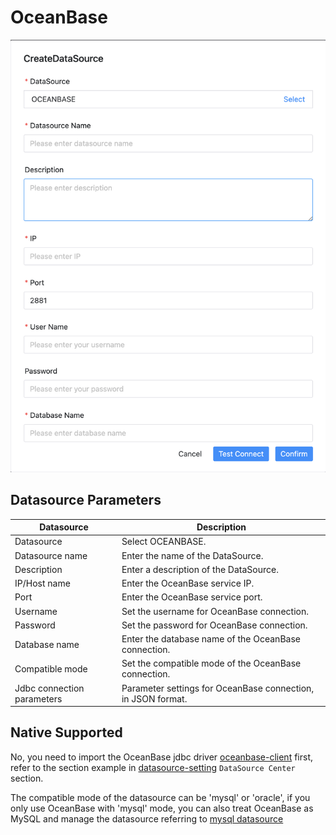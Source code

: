 # OceanBase

![oceanbase](../../../../img/new_ui/dev/datasource/oceanbase.png)

## Datasource Parameters

|       **Datasource**       |                       **Description**                        |
|----------------------------|--------------------------------------------------------------|
| Datasource                 | Select OCEANBASE.                                            |
| Datasource name            | Enter the name of the DataSource.                            |
| Description                | Enter a description of the DataSource.                       |
| IP/Host name               | Enter the OceanBase service IP.                              |
| Port                       | Enter the OceanBase service port.                            |
| Username                   | Set the username for OceanBase connection.                   |
| Password                   | Set the password for OceanBase connection.                   |
| Database name              | Enter the database name of the OceanBase connection.         |
| Compatible mode            | Set the compatible mode of the OceanBase connection.         |
| Jdbc connection parameters | Parameter settings for OceanBase connection, in JSON format. |

## Native Supported

No, you need to import the OceanBase jdbc driver [oceanbase-client](https://mvnrepository.com/artifact/com.oceanbase/oceanbase-client) first, refer to the section example in [datasource-setting](../installation/datasource-setting.md) `DataSource Center` section.

The compatible mode of the datasource can be 'mysql' or 'oracle', if you only use OceanBase with 'mysql' mode, you can also treat OceanBase as MySQL and manage the datasource referring to [mysql datasource](mysql.md)
